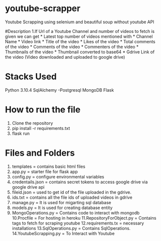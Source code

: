 # youtube-scrapper
Youtube Scrapping using selenium and beautiful soup without youtube API 

#Description
1.If Url of a Youtube Channel and number of videos to fetch is given we can get
    * Latest top number of videos mentioned with
          * Channel Name
          * Video link
          * Title of the video
          * Likes of the video
          * Total comments of the video
          * Comments of the video
          * Commenters of the video
          * Thumbnails of the video
          * Thumbnail converted to base64
          * Gdrive Link of the video (Video downloaded and uploaded to google drive)
          
  

# Stacks Used
Python 3.10.4
SqlAlchemy -Postgresql
MongoDB
Flask

# How to run the file
1. Clone the repository
2. pip install -r  requirements.txt
3. flask run

# Files and Folders
1. templates              = contains basic html files
2. app.py                 = starter file for flask app
3. config.py              = configure environmental variables
4. credentails.json       = contains secret tokens to access google drive via google drive api
5. fileid.json            = used to get id of the file uploaded in the gdrive.
6. ids.txt                = contains all the file ids of uploaded videos in gdrive
7. manage.py              = It is used for migarting sql database
8. models.py              = It is used for creating database entity
9. MongoOperations.py     = Contains code to interact with mongodb
10.Procfile               = For hosting in heroku
11.RepositoryForObject.py = Contains tags to fetch for scraping youtube
12.requirements.tx        = necessary installations
13.SqlOperations.py       = Contains SqlOperations.
14.YoutubeScrapping.py    = To Interact with Youtube
